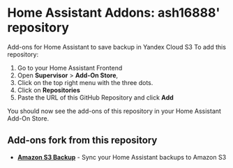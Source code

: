 # Home Assistant Addons: ash16888' repository

Add-ons for Home Assistant to save backup in Yandex Cloud S3
To add this repository:
1. Go to your Home Assistant Frontend
2. Open **Supervisor** > **Add-On Store**,
3. Click on the top right menu with the three dots.
4. Click on **Repositories**
5. Paste the URL of this GitHub Repository and click **Add**

You should now see the add-ons of this repository in your Home Assistant Add-On Store.

## Add-ons fork from this repository

- **[Amazon S3 Backup](https://github.com/thomasfr/hass-addons)** - Sync your Home Assistant backups to Amazon S3
